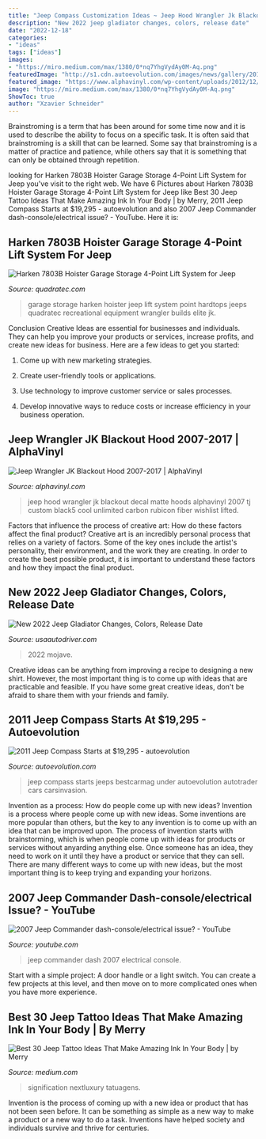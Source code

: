 ```yaml
---
title: "Jeep Compass Customization Ideas ~ Jeep Hood Wrangler Jk Blackout Decal Matte Hoods Alphavinyl 2007 Tj Custom Black5 Cool Unlimited Carbon Rubicon Fiber Wishlist Lifted"
description: "New 2022 jeep gladiator changes, colors, release date"
date: "2022-12-18"
categories:
- "ideas"
tags: ["ideas"]
images:
- "https://miro.medium.com/max/1380/0*nq7YhgVydAy0M-Aq.png"
featuredImage: "http://s1.cdn.autoevolution.com/images/news/gallery/2011-jeep-compass-starts-at-19295_10.jpg"
featured_image: "https://www.alphavinyl.com/wp-content/uploads/2012/12/Jeep_wrangler_jk_hood_blackout_matte_black5.jpg"
image: "https://miro.medium.com/max/1380/0*nq7YhgVydAy0M-Aq.png"
ShowToc: true
author: "Xzavier Schneider"
---
```



Brainstroming is a term that has been around for some time now and it is used to describe the ability to focus on a specific task. It is often said that brainstroming is a skill that can be learned. Some say that brainstroming is a matter of practice and patience, while others say that it is something that can only be obtained through repetition.

	

		
looking for Harken 7803B Hoister Garage Storage 4-Point Lift System for Jeep you've visit to the right web. We have 6 Pictures about Harken 7803B Hoister Garage Storage 4-Point Lift System for Jeep like Best 30 Jeep Tattoo Ideas That Make Amazing Ink In Your Body | by Merry, 2011 Jeep Compass Starts at $19,295 - autoevolution and also 2007 Jeep Commander dash-console/electrical issue? - YouTube. Here it is:
		
    
## Harken 7803B Hoister Garage Storage 4-Point Lift System For Jeep

<img loading=lazy src="http://www.quadratec.com/sites/default/files/styles/product_zoomed/public/product_images/117897-add1.jpg" onerror="this.onerror=null;this.src='https://tse4.mm.bing.net/th?id=OIP.bLI3I5n2JVT-vJbdUO2BQAHaF1&amp;pid=15.1';" alt="Harken 7803B Hoister Garage Storage 4-Point Lift System for Jeep">

_Source: quadratec.com_

>garage storage harken hoister jeep lift system point hardtops jeeps quadratec recreational equipment wrangler builds elite jk. 

	

Conclusion
Creative Ideas are essential for businesses and individuals. They can help you improve your products or services, increase profits, and create new ideas for business. Here are a few ideas to get you started:
1. Come up with new marketing strategies.

2. Create user-friendly tools or applications.

3. Use technology to improve customer service or sales processes.

4. Develop innovative ways to reduce costs or increase efficiency in your business operation.

    
## Jeep Wrangler JK Blackout Hood 2007-2017 | AlphaVinyl

<img loading=lazy src="https://www.alphavinyl.com/wp-content/uploads/2012/12/Jeep_wrangler_jk_hood_blackout_matte_black5.jpg" onerror="this.onerror=null;this.src='https://tse2.mm.bing.net/th?id=OIP.l8P82-o8wdAe-aQlJq39QQHaHa&amp;pid=15.1';" alt="Jeep Wrangler JK Blackout Hood 2007-2017 | AlphaVinyl">

_Source: alphavinyl.com_

>jeep hood wrangler jk blackout decal matte hoods alphavinyl 2007 tj custom black5 cool unlimited carbon rubicon fiber wishlist lifted. 

	

Factors that influence the process of creative art: How do these factors affect the final product?
Creative art is an incredibly personal process that relies on a variety of factors. Some of the key ones include the artist's personality, their environment, and the work they are creating. In order to create the best possible product, it is important to understand these factors and how they impact the final product.

    
## New 2022 Jeep Gladiator Changes, Colors, Release Date

<img loading=lazy src="https://usaautodriver.com/wp-content/uploads/2021/07/New-2022-Jeep-Gladiator-Engine.jpg" onerror="this.onerror=null;this.src='https://tse3.mm.bing.net/th?id=OIP.wQM7NzaOu1cqq_QGxa3RrQHaEM&amp;pid=15.1';" alt="New 2022 Jeep Gladiator Changes, Colors, Release Date">

_Source: usaautodriver.com_

>2022 mojave. 

	

Creative ideas can be anything from improving a recipe to designing a new shirt. However, the most important thing is to come up with ideas that are practicable and feasible. If you have some great creative ideas, don't be afraid to share them with your friends and family.

    
## 2011 Jeep Compass Starts At $19,295 - Autoevolution

<img loading=lazy src="http://s1.cdn.autoevolution.com/images/news/gallery/2011-jeep-compass-starts-at-19295_10.jpg" onerror="this.onerror=null;this.src='https://tse2.mm.bing.net/th?id=OIP.WI9yicdyOw70cShQGjAFBQHaE8&amp;pid=15.1';" alt="2011 Jeep Compass Starts at $19,295 - autoevolution">

_Source: autoevolution.com_

>jeep compass starts jeeps bestcarmag under autoevolution autotrader cars carsinvasion. 

	

Invention as a process: How do people come up with new ideas?
Invention is a process where people come up with new ideas. Some inventions are more popular than others, but the key to any invention is to come up with an idea that can be improved upon. The process of invention starts with brainstorming, which is when people come up with ideas for products or services without anyarding anything else. Once someone has an idea, they need to work on it until they have a product or service that they can sell. There are many different ways to come up with new ideas, but the most important thing is to keep trying and expanding your horizons.

    
## 2007 Jeep Commander Dash-console/electrical Issue? - YouTube

<img loading=lazy src="https://i.ytimg.com/vi/Gw5U7DLV-eQ/maxresdefault.jpg" onerror="this.onerror=null;this.src='https://tse3.mm.bing.net/th?id=OIP.UMayUHnNKTkiWd5X4S8oNwHaEK&amp;pid=15.1';" alt="2007 Jeep Commander dash-console/electrical issue? - YouTube">

_Source: youtube.com_

>jeep commander dash 2007 electrical console. 

	

Start with a simple project: A door handle or a light switch. You can create a few projects at this level, and then move on to more complicated ones when you have more experience.

    
## Best 30 Jeep Tattoo Ideas That Make Amazing Ink In Your Body | By Merry

<img loading=lazy src="https://miro.medium.com/max/1380/0*nq7YhgVydAy0M-Aq.png" onerror="this.onerror=null;this.src='https://tse4.mm.bing.net/th?id=OIP.-h89jm6rMqBBDVLVdBOJsgHaHa&amp;pid=15.1';" alt="Best 30 Jeep Tattoo Ideas That Make Amazing Ink In Your Body | by Merry">

_Source: medium.com_

>signification nextluxury tatuagens. 

	

Invention is the process of coming up with a new idea or product that has not been seen before. It can be something as simple as a new way to make a product or a new way to do a task. Inventions have helped society and individuals survive and thrive for centuries.

